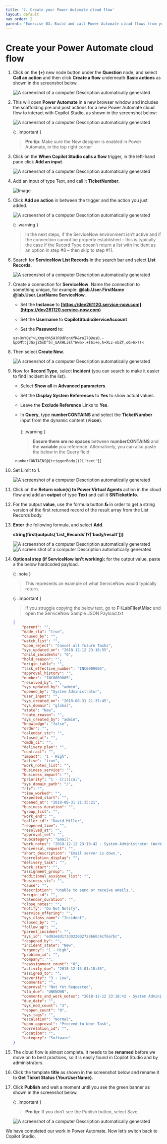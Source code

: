 ```yaml
---
title: '2. Create your Power Automate cloud flow'
layout: default
nav_order: 2
parent: 'Exercise 03: Build and call Power Automate cloud flows from your copilot'
---
```


# Create your Power Automate cloud flow

1.	Click on the **(+)** new node button under the **Question** node, and select **Call an action** and then click **Create a flow** underneath **Basic actions** as shown in the screenshot below.

	   ![A screenshot of a computer Description automatically generated](../../media/8f381d8e5bbac24ed9856a65317dd840.png)

1.	This will open **Power Automate** in a new browser window and includes the scaffolding pre and post actions for a new Power Automate cloud flow to interact with Copilot Studio, as shown in the screenshot below:

 	   ![A screenshot of a computer Description automatically generated](../../media/b3bde8257e2d6ad84282eb9fa48872cb.png)

	{: .important }
	> **Pro tip**: Make sure the New designer is enabled in Power Automate, in the top right corner

1.	Click on the **When Copilot Studio calls a flow** trigger, in the left-hand pane click **Add an input**.

 	   ![A screenshot of a computer Description automatically generated](../../media/a6ae31a3a132cd89102989443f69328c.png)

1.	Add an input of type Text, and call it **TicketNumber**.

 	   ![Image](../../media/e91b86cb49870fffc57a909c77c72490.png "Image")

1.	Click **Add an action** in between the trigger and the action you just added.

 	   ![A screenshot of a computer Description automatically generated](../../media/58139791c9e643620ae8dd2708e2f705.png "A screenshot of a computer Description automatically generated")

	   {: .warning }
	   > In the next steps, if the ServiceNow environment isn’t active and if the connection cannot be properly established – this is typically the case if the Record Type doesn’t return a list with Incident as an option in step #8 – then skip to step #11.

1.	Search for **ServiceNow List Records** in the search bar and select **List Records**.

 	   ![A screenshot of a computer Description automatically generated](../../media/27992b4ceda2d08259e15e6f67d2bb47.png)

1.	Create a connection for **ServiceNow**. Name the connection to something unique, for example: **@lab.User.FirstName	@lab.User.LastName ServiceNow**.

       - Set the **Instance** to **[https://dev261120.service-now.com](https://dev261120.service-now.com)**

       - Set the **Username** to **CopilotStudioServiceAccount**

       - Set the **Password** to:
	```
 	yz>OyYOz^>LXmg+b%5A)R9dFonXfK&roI70@usD.-&pQMttjJGxjZ5sD^5]_&AXHLiEl^Wwa>.+[6i+e,h+XLz-nbZT,oG>6>?(<
 	```

1.	Then select **Create New**.

	

	   ![A screenshot of a computer Description automatically generated](../../media/4d2037e29249a5b4b6b328c49568ed09.png)

1.	Now for **Record Type**, select **Incident** (you can search to make it easier to find Incident in the list).

	- Select **Show all** in **Advanced parameters**.

	- Set the **Display System References** to **Yes** to show actual values.
		
	- Leave the **Exclude Reference** Links to **Yes**.

	- In **Query**, type **numberCONTAINS** and select the **TicketNumber** input from the dynamic content (**⚡icon**).

	   {: .warning }
	   > **Ensure there are no spaces** between **numberCONTAINS** and the **variable** you reference. 
	   > Alternatively, you can also paste the below in the Query field:

	```
  	 numberCONTAINS@{triggerBody()?['text']}
  	 ```

1.	Set Limit to 1.

	   ![A screenshot of a computer Description automatically generated](../../media/7d60c09c7d3423f2395a4bb36a077b9b.png)

1.	Click on the **Return value(s) to Power Virtual Agents** action in the cloud flow and add an **output** of type **Text** and call it **SNTicketInfo**.

1.	For the output **value**, use the formula button **𝒇𝓍** in order to get a string version of the first returned record of the result array from the List Records body.

1.	**Enter** the following formula, and select **Add**.

	**string(first(outputs('List_Records')?['body/result']))**

	   ![A screenshot of a computer Description automatically generated](../../media/ca771b24ae6678445115d8e38a50faed.png)
	   ![A screen shot of a computer Description automatically generated](../../media/ff853303e81c3aeaf9b3ed01b36ff9a0.png)

1.	**Optional step (if ServiceNow isn’t working):** for the output value, paste a the below hardcoded payload.

	   {: .note }
	   > This represents an example of what ServiceNow would typically return.

	   {: .important }
	   > If you struggle copying the below text, go to **F:\LabFiles\Misc** and open the ServiceNow Sample JSON Payload.txt

	```json
	{
		"parent": "",
		"made_sla": "true",
		"caused_by": "",
		"watch_list": "",
		"upon_reject": "Cancel all future Tasks",
		"sys_updated_on": "2018-12-12 23:18:55",
		"child_incidents": "0",
		"hold_reason": "",
		"origin_table": "",
		"task_effective_number": "INC0009005",
		"approval_history": "",
		"number": "INC0009005",
		"resolved_by": "",
		"sys_updated_by": "admin",
		"opened_by": "System Administrator",
		"user_input": "",
		"sys_created_on": "2018-08-31 21:35:45",
		"sys_domain": "global",
		"state": "New",
		"route_reason": "",
		"sys_created_by": "admin",
		"knowledge": "false",
		"order": "",
		"calendar_stc": "",
		"closed_at": "",
		"cmdb_ci": "",
		"delivery_plan": "",
		"contract": "",
		"impact": "1 - High",
		"active": "true",
		"work_notes_list": "",
		"business_service": "",
		"business_impact": "",
		"priority": "1 - Critical",
		"sys_domain_path": "/",
		"rfc": "",
		"time_worked": "",
		"expected_start": "",
		"opened_at": "2018-08-31 21:35:21",
		"business_duration": "",
		"group_list": "",
		"work_end": "",
		"caller_id": "David Miller",
		"reopened_time": "",
		"resolved_at": "",
		"approval_set": "",
		"subcategory": "Email",
		"work_notes": "2018-12-12 23:18:42 - System Administrator (Work notes)\nupdated the priority to high based on the criticality of the Incident.\n\n",
		"universal_request": "",
		"short_description": "Email server is down.",
		"correlation_display": "",
		"delivery_task": "",
		"work_start": "",
		"assignment_group": "",
		"additional_assignee_list": "",
		"business_stc": "",
		"cause": "",
		"description": "Unable to send or receive emails.",
		"origin_id": "",
		"calendar_duration": "",
		"close_notes": "",
		"notify": "Do Not Notify",
		"service_offering": "",
		"sys_class_name": "Incident",
		"closed_by": "",
		"follow_up": "",
		"parent_incident": "",
		"sys_id": "ed92e8d173d023002728660c4cf6a7bc",
		"reopened_by": "",
		"incident_state": "New",
		"urgency": "1 - High",
		"problem_id": "",
		"company": "",
		"reassignment_count": "0",
		"activity_due": "2018-12-13 01:18:55",
		"assigned_to": "",
		"severity": "3 - Low",
		"comments": "",
		"approval": "Not Yet Requested",
		"sla_due": "UNKNOWN",
		"comments_and_work_notes": "2018-12-12 23:18:42 - System Administrator (Work notes)\nupdated the priority to high based on the criticality of the Incident.\n\n",
		"due_date": "",
		"sys_mod_count": "3",
		"reopen_count": "0",
		"sys_tags": "",
		"escalation": "Normal",
		"upon_approval": "Proceed to Next Task",
		"correlation_id": "",
		"location": "",
		"category": "Software"
	}
	```

1.	The cloud flow is almost complete. It needs to be **renamed** before we move on to best practices, so it is easily found in Copilot Studio and by administrators.

1.	Click the template **title** as shown in the screenshot below and rename it to **Get Ticket Status {YourUserName}**.

1.	Click **Publish** and wait a moment until you see the green banner as shown in the screenshot below.

	   {: .important }
	   > **Pro tip**: If you don’t see the Publish button, select Save.

	   ![A screenshot of a computer Description automatically generated](../../media/fc21576ee9055003d3213939138bb189.png)

We have completed our work in Power Automate. Now let’s switch back to Copilot Studio.
